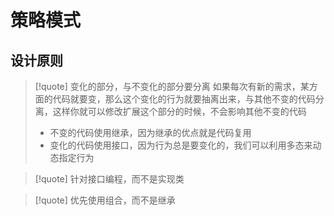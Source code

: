 
# 策略模式
## 设计原则
>[!quote] 变化的部分，与不变化的部分要分离
> 如果每次有新的需求，某方面的代码就要变，那么这个变化的行为就要抽离出来，与其他不变的代码分离，这样你就可以修改扩展这个部分的时候，不会影响其他不变的代码
> - 不变的代码使用继承，因为继承的优点就是代码复用
> - 变化的代码使用接口，因为行为总是要变化的，我们可以利用多态来动态指定行为

>[!quote] 针对接口编程，而不是实现类

>[!quote] 优先使用组合，而不是继承











